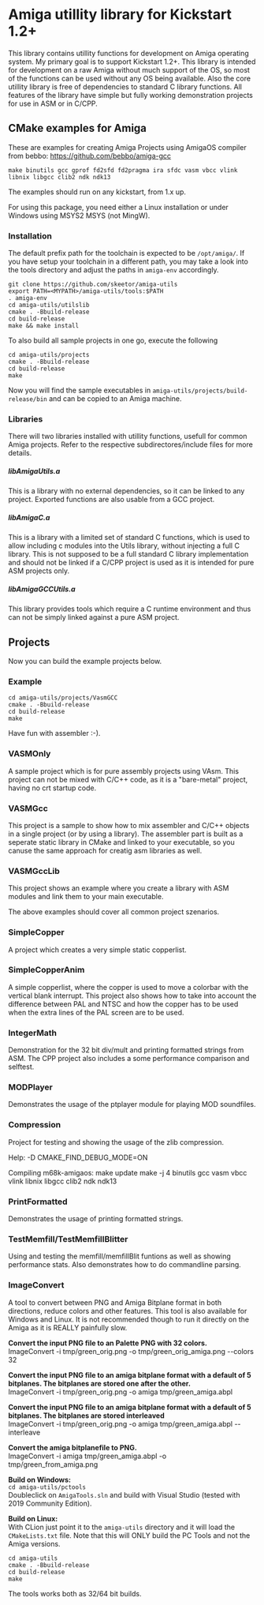 # Amiga utillity library for Kickstart 1.2+

This library contains utillity functions for development on Amiga operating system. My primary goal is to support Kickstart 1.2+. This library is intended for development on a raw Amiga without much support of the OS, so most of the functions can be used without any OS being available. Also the core utillity library is free of dependencies to standard C library functions.
All features of the library have simple but fully working demonstration projects for use in ASM or in C/CPP.

## CMake examples for Amiga 

These are examples for creating Amiga Projects using AmigaOS compiler from bebbo: https://github.com/bebbo/amiga-gcc

`make binutils gcc gprof fd2sfd fd2pragma ira sfdc vasm vbcc vlink libnix libgcc clib2 ndk ndk13`


The examples should run on any kickstart, from 1.x up.

For using this package, you need either a Linux installation or under Windows using MSYS2 MSYS (not MingW).

### Installation

The default prefix path for the toolchain is expected to be `/opt/amiga/`. If you have setup your toolchain in a different path, you may take a look into the tools directory and adjust the paths in `amiga-env` accordingly.

```
git clone https://github.com/skeetor/amiga-utils
export PATH=<MYPATH>/amiga-utils/tools:$PATH
. amiga-env
cd amiga-utils/utilslib
cmake . -Bbuild-release
cd build-release
make && make install
```

To also build all sample projects in one go, execute the following

```
cd amiga-utils/projects
cmake . -Bbuild-release
cd build-release
make
```

Now you will find the sample executables in `amiga-utils/projects/build-release/bin` and can be copied to an Amiga machine.

### Libraries

There will two libraries installed with utillity functions, usefull for common Amiga projects. Refer to the respective subdirectores/include files for more details.

##### libAmigaUtils.a

This is a library with no external dependencies, so it can be linked to any project. Exported functions are also usable from a GCC project.

##### libAmigaC.a

This is a library with a limited set of standard C functions, which is used to allow including c modules into the Utils library, without injecting a full C library. This is not supposed to be a full standard C library implementation and should not be linked if a C/CPP project is used as it is intended for pure ASM projects only.

##### libAmigaGCCUtils.a

This library provides tools which require a C runtime environment and thus can not be simply linked against a pure ASM project.

## Projects

Now you can build the example projects below.


### Example

```
cd amiga-utils/projects/VasmGCC
cmake . -Bbuild-release
cd build-release
make
```
Have fun with assembler :-).

### VASMOnly

A sample project which is for pure assembly projects using VAsm. This project can not be mixed with C/C++ code, as it is a "bare-metal" project, having no crt startup code.

### VASMGcc

This project is a sample to show how to mix assembler and C/C++ objects in a single project (or by using a library).
The assembler part is built as a seperate static library in CMake and linked to your executable, so you canuse the same approach for creatig asm libraries as well.

### VASMGccLib

This project shows an example where you create a library with ASM modules and link them to your main executable.

The above examples should cover all common project szenarios.

### SimpleCopper

A project which creates a very simple static copperlist.

### SimpleCopperAnim

A simple copperlist, where the copper is used to move a colorbar with the vertical blank interrupt. This project also shows how to take into account the difference between PAL and NTSC and how the copper has to be used when the extra lines of the PAL screen are to be used.

### IntegerMath

Demonstration for the 32 bit div/mult and printing formatted strings from ASM.
The CPP project also includes a some performance comparison and selftest.

### MODPlayer

Demonstrates the usage of the ptplayer module for playing MOD soundfiles.

### Compression

Project for testing and showing the usage of the zlib compression.

Help: -D CMAKE_FIND_DEBUG_MODE=ON

Compiling m68k-amigaos:
make update
make -j 4 binutils gcc vasm vbcc vlink libnix libgcc clib2 ndk ndk13

### PrintFormatted

Demonstrates the usage of printing formatted strings.

### TestMemfill/TestMemfillBlitter

Using and testing the memfill/memfillBlit funtions as well as showing performance stats.
Also demonstrates how to do commandline parsing.

### ImageConvert

A tool to convert between PNG and Amiga Bitplane format in both directions, reduce
colors and other features.
This tool is also available for Windows and Linux. It is not recommended though
to run it directly on the Amiga as it is REALLY painfully slow.

**Convert the input PNG file to an Palette PNG with 32 colors.**<br>
ImageConvert -i tmp/green_orig.png -o tmp/green_orig_amiga.png --colors 32

**Convert the input PNG file to an amiga bitplane format with a default of 5 bitplanes.
The bitplanes are stored one after the other.**<br>
ImageConvert -i tmp/green_orig.png -o amiga tmp/green_amiga.abpl

**Convert the input PNG file to an amiga bitplane format with a default of 5 bitplanes.
The bitplanes are stored interleaved**<br>
ImageConvert -i tmp/green_orig.png -o amiga tmp/green_amiga.abpl --interleave

**Convert the amiga bitplanefile to PNG.**<br>
ImageConvert -i amiga tmp/green_amiga.abpl -o tmp/green_from_amiga.png

**Build on Windows:**<br>
`cd amiga-utils/pctools`<br>
Doubleclick on `AmigaTools.sln` and build with Visual Studio (tested with 2019 Community Edition).

**Build on Linux:**<br>
With CLion just point it to the `amiga-utils` directory and it will load the `CMakeLists.txt` file. Note that this will ONLY build the PC Tools and not the Amiga versions.
```
cd amiga-utils
cmake . -Bbuild-release
cd build-release
make
```

The tools works both as 32/64 bit builds.
